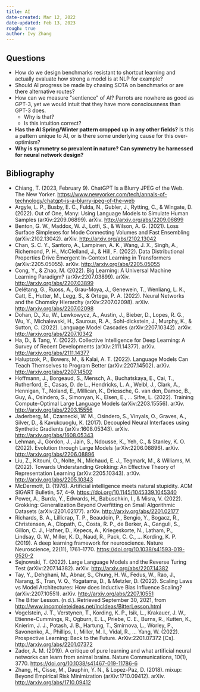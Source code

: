 ```yaml
---
title: AI
date-created: Mar 12, 2022
date-updated: Feb 13, 2023
rough: true 
author: Ivy Zhang
---
```


## Questions

- How do we design benchmarks resistant to shortcut learning and actually evaluate how strong a model is at NLP for example?
- Should AI progress be made by chasing SOTA on benchmarks or are there alternative routes?
- How can we measure "sentience" of AI? Parrots are nowhere as good as GPT-3, yet we would intuit that they have more consciousness than GPT-3 does.
  - Why is that?
  - Is this intuition correct?
- **Has the AI Spring/Winter pattern cropped up in any other fields?** Is this a pattern unique to AI, or is there some underlying cause for this over-optimism?
- **Why is symmetry so prevalent in nature? Can symmetry be harnessed for neural network design?**

## Bibliography

- Chiang, T. (2023, February 9). ChatGPT Is a Blurry JPEG of the Web. The New Yorker. https://www.newyorker.com/tech/annals-of-technology/chatgpt-is-a-blurry-jpeg-of-the-web
- Argyle, L. P., Busby, E. C., Fulda, N., Gubler, J., Rytting, C., & Wingate, D. (2022). Out of One, Many: Using Language Models to Simulate Human Samples (arXiv:2209.06899). arXiv. http://arxiv.org/abs/2209.06899
- Benton, G. W., Maddox, W. J., Lotfi, S., & Wilson, A. G. (2021). Loss Surface Simplexes for Mode Connecting Volumes and Fast Ensembling (arXiv:2102.13042). arXiv. http://arxiv.org/abs/2102.13042
- Chan, S. C. Y., Santoro, A., Lampinen, A. K., Wang, J. X., Singh, A., Richemond, P. H., McClelland, J., & Hill, F. (2022). Data Distributional Properties Drive Emergent In-Context Learning in Transformers (arXiv:2205.05055). arXiv. http://arxiv.org/abs/2205.05055
- Cong, Y., & Zhao, M. (2022). Big Learning: A Universal Machine Learning Paradigm? (arXiv:2207.03899). arXiv. http://arxiv.org/abs/2207.03899
- Delétang, G., Ruoss, A., Grau-Moya, J., Genewein, T., Wenliang, L. K., Catt, E., Hutter, M., Legg, S., & Ortega, P. A. (2022). Neural Networks and the Chomsky Hierarchy (arXiv:2207.02098). arXiv. http://arxiv.org/abs/2207.02098
- Dohan, D., Xu, W., Lewkowycz, A., Austin, J., Bieber, D., Lopes, R. G., Wu, Y., Michalewski, H., Saurous, R. A., Sohl-dickstein, J., Murphy, K., & Sutton, C. (2022). Language Model Cascades (arXiv:2207.10342). arXiv. http://arxiv.org/abs/2207.10342
- Ha, D., & Tang, Y. (2022). Collective Intelligence for Deep Learning: A Survey of Recent Developments (arXiv:2111.14377). arXiv. http://arxiv.org/abs/2111.14377
- Haluptzok, P., Bowers, M., & Kalai, A. T. (2022). Language Models Can Teach Themselves to Program Better (arXiv:2207.14502). arXiv. http://arxiv.org/abs/2207.14502
- Hoffmann, J., Borgeaud, S., Mensch, A., Buchatskaya, E., Cai, T., Rutherford, E., Casas, D. de L., Hendricks, L. A., Welbl, J., Clark, A., Hennigan, T., Noland, E., Millican, K., Driessche, G. van den, Damoc, B., Guy, A., Osindero, S., Simonyan, K., Elsen, E., … Sifre, L. (2022). Training Compute-Optimal Large Language Models (arXiv:2203.15556). arXiv. http://arxiv.org/abs/2203.15556
- Jaderberg, M., Czarnecki, W. M., Osindero, S., Vinyals, O., Graves, A., Silver, D., & Kavukcuoglu, K. (2017). Decoupled Neural Interfaces using Synthetic Gradients (arXiv:1608.05343). arXiv. http://arxiv.org/abs/1608.05343
- Lehman, J., Gordon, J., Jain, S., Ndousse, K., Yeh, C., & Stanley, K. O. (2022). Evolution through Large Models (arXiv:2206.08896). arXiv. http://arxiv.org/abs/2206.08896
- Liu, Z., Kitouni, O., Nolte, N., Michaud, E. J., Tegmark, M., & Williams, M. (2022). Towards Understanding Grokking: An Effective Theory of Representation Learning (arXiv:2205.10343). arXiv. http://arxiv.org/abs/2205.10343
- McDermott, D. (1976). Artificial intelligence meets natural stupidity. ACM SIGART Bulletin, 57, 4–9. https://doi.org/10.1145/1045339.1045340
- Power, A., Burda, Y., Edwards, H., Babuschkin, I., & Misra, V. (2022). Grokking: Generalization Beyond Overfitting on Small Algorithmic Datasets (arXiv:2201.02177). arXiv. http://arxiv.org/abs/2201.02177
- Richards, B. A., Lillicrap, T. P., Beaudoin, P., Bengio, Y., Bogacz, R., Christensen, A., Clopath, C., Costa, R. P., de Berker, A., Ganguli, S., Gillon, C. J., Hafner, D., Kepecs, A., Kriegeskorte, N., Latham, P., Lindsay, G. W., Miller, K. D., Naud, R., Pack, C. C., … Kording, K. P. (2019). A deep learning framework for neuroscience. Nature Neuroscience, 22(11), 1761–1770. https://doi.org/10.1038/s41593-019-0520-2
- Sejnowski, T. (2022). Large Language Models and the Reverse Turing Test (arXiv:2207.14382). arXiv. http://arxiv.org/abs/2207.14382
- Tay, Y., Dehghani, M., Abnar, S., Chung, H. W., Fedus, W., Rao, J., Narang, S., Tran, V. Q., Yogatama, D., & Metzler, D. (2022). Scaling Laws vs Model Architectures: How does Inductive Bias Influence Scaling? (arXiv:2207.10551). arXiv. http://arxiv.org/abs/2207.10551
- The Bitter Lesson. (n.d.). Retrieved September 30, 2021, from http://www.incompleteideas.net/IncIdeas/BitterLesson.html
- Vogelstein, J. T., Verstynen, T., Kording, K. P., Isik, L., Krakauer, J. W., Etienne-Cummings, R., Ogburn, E. L., Priebe, C. E., Burns, R., Kutten, K., Knierim, J. J., Potash, J. B., Hartung, T., Smirnova, L., Worley, P., Savonenko, A., Phillips, I., Miller, M. I., Vidal, R., … Yang, W. (2022). Prospective Learning: Back to the Future. ArXiv:2201.07372 [Cs]. http://arxiv.org/abs/2201.07372
- Zador, A. M. (2019). A critique of pure learning and what artificial neural networks can learn from animal brains. Nature Communications, 10(1), 3770. https://doi.org/10.1038/s41467-019-11786-6
- Zhang, H., Cisse, M., Dauphin, Y. N., & Lopez-Paz, D. (2018). mixup: Beyond Empirical Risk Minimization (arXiv:1710.09412). arXiv. http://arxiv.org/abs/1710.09412
